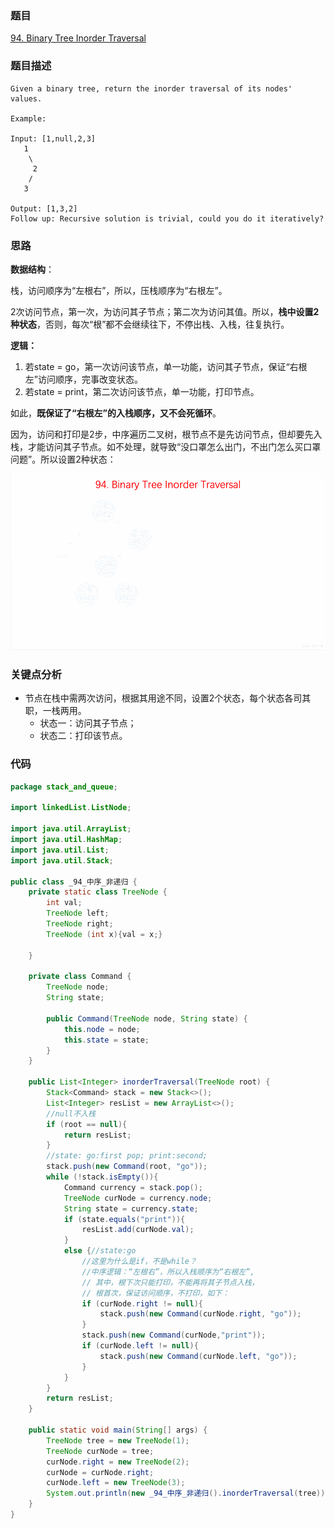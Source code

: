 ### 题目
[94. Binary Tree Inorder Traversal](https://leetcode.com/problems/binary-tree-inorder-traversal/)

### 题目描述
```
Given a binary tree, return the inorder traversal of its nodes' values.

Example:

Input: [1,null,2,3]
   1
    \
     2
    /
   3

Output: [1,3,2]
Follow up: Recursive solution is trivial, could you do it iteratively?
```

### 思路
**数据结构**：

栈，访问顺序为“左根右”，所以，压栈顺序为“右根左”。

2次访问节点，第一次，为访问其子节点；第二次为访问其值。所以，**栈中设置2种状态**，否则，每次“根”都不会继续往下，不停出栈、入栈，往复执行。

**逻辑：**

1. 若state = go，第一次访问该节点，单一功能，访问其子节点，保证“右根左”访问顺序，完事改变状态。
2. 若state = print，第二次访问该节点，单一功能，打印节点。

如此，**既保证了“右根左”的入栈顺序，又不会死循环**。

因为，访问和打印是2步，中序遍历二叉树，根节点不是先访问节点，但却要先入栈，才能访问其子节点。如不处理，就导致“没口罩怎么出门，不出门怎么买口罩问题”。所以设置2种状态：

![pic](https://github.com/zhangbotong/LeetCode/blob/master/assets/94.gif)
### 关键点分析
* 节点在栈中需两次访问，根据其用途不同，设置2个状态，每个状态各司其职，一栈两用。
	* 状态一：访问其子节点；
	* 状态二：打印该节点。

### 代码
```java
package stack_and_queue;

import linkedList.ListNode;

import java.util.ArrayList;
import java.util.HashMap;
import java.util.List;
import java.util.Stack;

public class _94_中序_非递归 {
    private static class TreeNode {
        int val;
        TreeNode left;
        TreeNode right;
        TreeNode (int x){val = x;}

    }

    private class Command {
        TreeNode node;
        String state;

        public Command(TreeNode node, String state) {
            this.node = node;
            this.state = state;
        }
    }

    public List<Integer> inorderTraversal(TreeNode root) {
        Stack<Command> stack = new Stack<>();
        List<Integer> resList = new ArrayList<>();
        //null不入栈
        if (root == null){
            return resList;
        }
        //state: go:first pop; print:second;
        stack.push(new Command(root, "go"));
        while (!stack.isEmpty()){
            Command currency = stack.pop();
            TreeNode curNode = currency.node;
            String state = currency.state;
            if (state.equals("print")){
                resList.add(curNode.val);
            }
            else {//state:go
                //这里为什么是if，不是while？
                //中序逻辑：“左根右”，所以入栈顺序为“右根左”,
                // 其中，根下次只能打印，不能再将其子节点入栈，
                // 根首次，保证访问顺序，不打印，如下：
                if (curNode.right != null){
                    stack.push(new Command(curNode.right, "go"));
                }
                stack.push(new Command(curNode,"print"));
                if (curNode.left != null){
                    stack.push(new Command(curNode.left, "go"));
                }
            }
        }
        return resList;
    }

    public static void main(String[] args) {
        TreeNode tree = new TreeNode(1);
        TreeNode curNode = tree;
        curNode.right = new TreeNode(2);
        curNode = curNode.right;
        curNode.left = new TreeNode(3);
        System.out.println(new _94_中序_非递归().inorderTraversal(tree));
    }
}
``` 